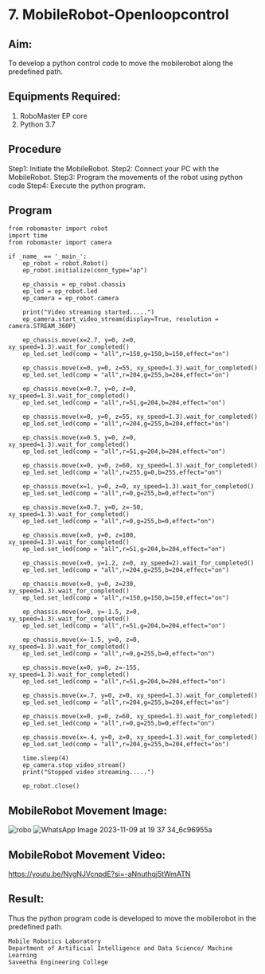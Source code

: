 # 7. MobileRobot-Openloopcontrol
## Aim:
To develop a python control code to move the mobilerobot along the predefined path.
## Equipments Required:
1. RoboMaster EP core
2. Python 3.7
## Procedure
Step1:
Initiate the MobileRobot.
Step2:
Connect your PC with the MobileRobot.
Step3:
Program the movements of the robot using python code
Step4:
Execute the python program.
## Program
```
from robomaster import robot
import time
from robomaster import camera

if _name_ == '_main_':
    ep_robot = robot.Robot()
    ep_robot.initialize(conn_type="ap")

    ep_chassis = ep_robot.chassis
    ep_led = ep_robot.led
    ep_camera = ep_robot.camera

    print("Video streaming started.....")
    ep_camera.start_video_stream(display=True, resolution = camera.STREAM_360P)

    ep_chassis.move(x=2.7, y=0, z=0, xy_speed=1.3).wait_for_completed()
    ep_led.set_led(comp = "all",r=150,g=150,b=150,effect="on")

    ep_chassis.move(x=0, y=0, z=55, xy_speed=1.3).wait_for_completed()
    ep_led.set_led(comp = "all",r=204,g=255,b=204,effect="on")

    ep_chassis.move(x=0.7, y=0, z=0, xy_speed=1.3).wait_for_completed()
    ep_led.set_led(comp = "all",r=51,g=204,b=204,effect="on")

    ep_chassis.move(x=0, y=0, z=55, xy_speed=1.3).wait_for_completed()
    ep_led.set_led(comp = "all",r=204,g=255,b=204,effect="on")

    ep_chassis.move(x=0.5, y=0, z=0, xy_speed=1.3).wait_for_completed()
    ep_led.set_led(comp = "all",r=51,g=204,b=204,effect="on")

    ep_chassis.move(x=0, y=0, z=60, xy_speed=1.3).wait_for_completed()
    ep_led.set_led(comp = "all",r=255,g=0,b=255,effect="on")

    ep_chassis.move(x=1, y=0, z=0, xy_speed=1.3).wait_for_completed()
    ep_led.set_led(comp = "all",r=0,g=255,b=0,effect="on")

    ep_chassis.move(x=0.7, y=0, z=-50, xy_speed=1.3).wait_for_completed()
    ep_led.set_led(comp = "all",r=0,g=255,b=0,effect="on")

    ep_chassis.move(x=0, y=0, z=100, xy_speed=1.3).wait_for_completed()
    ep_led.set_led(comp = "all",r=51,g=204,b=204,effect="on")

    ep_chassis.move(x=0, y=1.2, z=0, xy_speed=2).wait_for_completed()
    ep_led.set_led(comp = "all",r=204,g=255,b=204,effect="on")

    ep_chassis.move(x=0, y=0, z=230, xy_speed=1.3).wait_for_completed()
    ep_led.set_led(comp = "all",r=150,g=150,b=150,effect="on")

    ep_chassis.move(x=0, y=-1.5, z=0, xy_speed=1.3).wait_for_completed()
    ep_led.set_led(comp = "all",r=51,g=204,b=204,effect="on")
    
    ep_chassis.move(x=-1.5, y=0, z=0, xy_speed=1.3).wait_for_completed()
    ep_led.set_led(comp = "all",r=0,g=255,b=0,effect="on")

    ep_chassis.move(x=0, y=0, z=-155, xy_speed=1.3).wait_for_completed()
    ep_led.set_led(comp = "all",r=51,g=204,b=204,effect="on")

    ep_chassis.move(x=.7, y=0, z=0, xy_speed=1.3).wait_for_completed()
    ep_led.set_led(comp = "all",r=204,g=255,b=204,effect="on")

    ep_chassis.move(x=0, y=0, z=60, xy_speed=1.3).wait_for_completed()
    ep_led.set_led(comp = "all",r=0,g=255,b=0,effect="on")

    ep_chassis.move(x=.4, y=0, z=0, xy_speed=1.3).wait_for_completed()
    ep_led.set_led(comp = "all",r=204,g=255,b=204,effect="on")

    time.sleep(4)
    ep_camera.stop_video_stream()
    print("Stopped video streaming.....")

    ep_robot.close()
```
## MobileRobot Movement Image:
![robo](./img/robomaster.png)
![WhatsApp Image 2023-11-09 at 19 37 34_6c96955a](https://github.com/Darkwebnew/mobilerobot-openloopcontrol/assets/143114486/d76ed7b1-53f8-46c5-ac67-c400a3dd89d5)
## MobileRobot Movement Video:
https://youtu.be/NygNJVcnpdE?si=-aNnuthqj5tWmATN
## Result:
Thus the python program code is developed to move the mobilerobot in the predefined path.
```
Mobile Robotics Laboratory
Department of Artificial Intelligence and Data Science/ Machine Learning
Saveetha Engineering College
```
